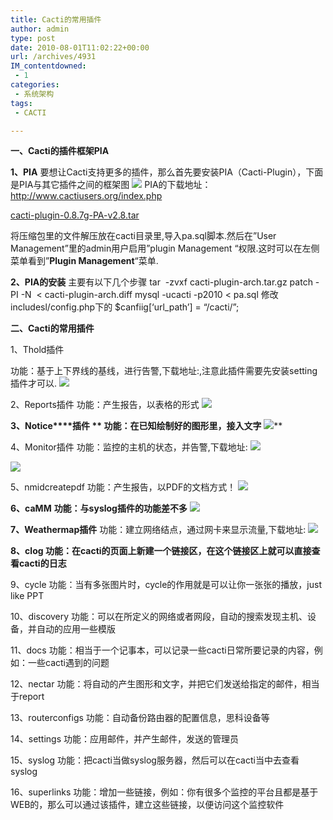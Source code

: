 ```yaml
---
title: Cacti的常用插件
author: admin
type: post
date: 2010-08-01T11:02:22+00:00
url: /archives/4931
IM_contentdowned:
 - 1
categories:
 - 系统架构
tags:
 - CACTI

---
```

**一、Cacti的插件框架PIA**

**1、PIA**
要想让Cacti支持更多的插件，那么首先要安装PIA（Cacti-Plugin），下面是PIA与其它插件之间的框架图
[![](http://blog.haohtml.com/wp-content/uploads/2010/08/cacti-pia.jpg)][1]
PIA的下载地址：http://www.cactiusers.org/index.php

[cacti-plugin-0.8.7g-PA-v2.8.tar][2]

将压缩包里的文件解压放在cacti目录里,导入pa.sql脚本.然后在”User Management”里的admin用户启用”plugin Management “权限.这时可以在左侧菜单看到”**Plugin Management**“菜单.


**2、PIA的安装**
主要有以下几个步骤
tar  -zvxf cacti-plugin-arch.tar.gz
patch -PI -N  < cacti-plugin-arch.diff
mysql -ucacti -p2010 < pa.sql
修改includesl/config.php下的
$canfiig[‘url_path’] = “/cacti/”;

**二、Cacti的常用插件**

1、Thold插件

功能：基于上下界线的基线，进行告警,下载地址:,注意此插件需要先安装setting插件才可以.
[![](https://blogstatic.haohtml.com//uploads/2023/09/cacti-plugin-thold.jpg)][3]

2、Reports插件
功能：产生报告，以表格的形式
[![](https://blogstatic.haohtml.com//uploads/2023/09/cacti-plugin-reports.jpg)][4]

**3、Notice****插件
** 功能：在已知绘制好的图形里，接入文字**
[![](https://blogstatic.haohtml.com//uploads/2023/09/cacti-plugin-notice.jpg)][5]**



4、Monitor插件
功能：监控的主机的状态，并告警,下载地址:
[![](https://blogstatic.haohtml.com//uploads/2023/09/cacti-plugin-monitor.jpg)][6]

[![](https://blogstatic.haohtml.com//uploads/2023/09/cacti-settings-misc.jpg)][7]

5、nmidcreatepdf
功能：产生报告，以PDF的文档方式！
[![](https://blogstatic.haohtml.com//uploads/2023/09/cacti-plugin-nmidcreatepdf.jpg)][8]

**6、caMM**
**功能：与syslog插件的功能差不多**
[![](https://blogstatic.haohtml.com//uploads/2023/09/cacti-plugin-camm.jpg)][9]

**7、Weathermap插件**
功能：建立网络结点，通过网卡来显示流量,下载地址:
[![](https://blogstatic.haohtml.com//uploads/2023/09/cacti-plugin-weathermap.jpg)][10]

**8、clog
功能：在cacti的页面上新建一个链接区，在这个链接区上就可以直接查看cacti的日志**



9、cycle
功能：当有多张图片时，cycle的作用就是可以让你一张张的播放，just like PPT

10、discovery
功能：可以在所定义的网络或者网段，自动的搜索发现主机、设备，并自动的应用一些模版

11、docs
功能：相当于一个记事本，可以记录一些cacti日常所要记录的内容，例如：一些cacti遇到的问题

12、nectar
功能：将自动的产生图形和文字，并把它们发送给指定的邮件，相当于report

13、routerconfigs
功能：自动备份路由器的配置信息，思科设备等

14、settings
功能：应用邮件，并产生邮件，发送的管理员

15、syslog
功能：把cacti当做syslog服务器，然后可以在cacti当中去查看syslog

16、superlinks
功能：增加一些链接，例如：你有很多个监控的平台且都是基于WEB的，那么可以通过该插件，建立这些链接，以便访问这个监控软件

[1]: http://blog.haohtml.com/wp-content/uploads/2010/08/cacti-pia.jpg
[2]: http://blog.haohtml.com/wp-content/uploads/2010/08/cacti-plugin-0.8.7g-PA-v2.8.tar.gz
[3]: http://blog.haohtml.com/wp-content/uploads/2010/08/cacti-plugin-thold.jpg
[4]: http://blog.haohtml.com/wp-content/uploads/2010/08/cacti-plugin-reports.jpg
[5]: http://blog.haohtml.com/wp-content/uploads/2010/08/cacti-plugin-notice.jpg
[6]: http://blog.haohtml.com/wp-content/uploads/2010/08/cacti-plugin-monitor.jpg
[7]: http://blog.haohtml.com/wp-content/uploads/2010/08/cacti-settings-misc.jpg
[8]: http://blog.haohtml.com/wp-content/uploads/2010/08/cacti-plugin-nmidcreatepdf.jpg
[9]: http://blog.haohtml.com/wp-content/uploads/2010/08/cacti-plugin-camm.jpg
[10]: http://blog.haohtml.com/wp-content/uploads/2010/08/cacti-plugin-weathermap.jpg